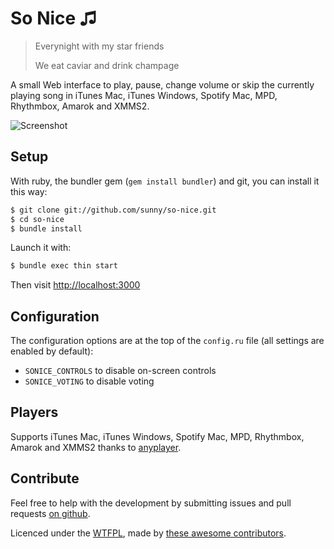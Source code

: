 So Nice ♫
=======

> Everynight with my star friends
>
> We eat caviar and drink champage

A small Web interface to play, pause, change volume or skip the currently
playing song in iTunes Mac, iTunes Windows, Spotify Mac, MPD, Rhythmbox, Amarok and XMMS2.

![Screenshot](https://github.com/sunny/so-nice/raw/gh-pages/screenshot.png)


Setup
-----

With ruby, the bundler gem (`gem install bundler`) and git, you can install it this way:

```bash
$ git clone git://github.com/sunny/so-nice.git
$ cd so-nice
$ bundle install
```

Launch it with:

```bash
$ bundle exec thin start
```

Then visit [http://localhost:3000](http://localhost:3000)


Configuration
-------------

The configuration options are at the top of the `config.ru` file (all settings are enabled by default):

- `SONICE_CONTROLS` to disable on-screen controls
- `SONICE_VOTING` to disable voting


Players
-------

Supports iTunes Mac, iTunes Windows, Spotify Mac, MPD, Rhythmbox, Amarok and XMMS2 thanks to [anyplayer](https://github.com/sunny/anyplayer).


Contribute
----------

Feel free to help with the development by submitting issues and pull requests [on github](https://github.com/sunny/so-nice).

Licenced under the [WTFPL](http://sam.zoy.org/wtfpl/), made by [these awesome contributors](https://github.com/sunny/so-nice/contributors).

